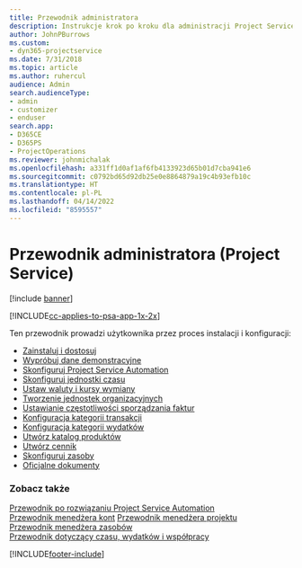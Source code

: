 ```yaml
---
title: Przewodnik administratora
description: Instrukcje krok po kroku dla administracji Project Service
author: JohnPBurrows
ms.custom:
- dyn365-projectservice
ms.date: 7/31/2018
ms.topic: article
ms.author: ruhercul
audience: Admin
search.audienceType:
- admin
- customizer
- enduser
search.app:
- D365CE
- D365PS
- ProjectOperations
ms.reviewer: johnmichalak
ms.openlocfilehash: a331ff1d0af1af6fb4133923d65b01d7cba941e6
ms.sourcegitcommit: c0792bd65d92db25e0e8864879a19c4b93efb10c
ms.translationtype: HT
ms.contentlocale: pl-PL
ms.lasthandoff: 04/14/2022
ms.locfileid: "8595557"
---
```

# <a name="administrator-guide-project-service"></a>Przewodnik administratora (Project Service)

[!include [banner](../includes/psa-now-project-operations.md)]

[!INCLUDE[cc-applies-to-psa-app-1x-2x](../includes/cc-applies-to-psa-app-1x-2x.md)]

Ten przewodnik prowadzi użytkownika przez proces instalacji i konfiguracji:  
  
- [Zainstaluj i dostosuj](install-customize.md)
- [Wypróbuj dane demonstracyjne](use-demo-data.md)
- [Skonfiguruj Project Service Automation](configure.md)
- [Skonfiguruj jednostki czasu](set-up-time-units.md)
- [Ustaw waluty i kursy wymiany](set-up-currencies-exchange-rates.md)
- [Tworzenie jednostek organizacyjnych](create-organizational-units.md)
- [Ustawianie częstotliwości sporządzania faktur](set-up-invoice-frequencies.md)
- [Konfiguracja kategorii transakcji](configure-transaction-categories.md)
- [Konfiguracja kategorii wydatków](configure-expense-categories.md)
- [Utwórz katalog produktów](create-product-catalog-items.md)
- [Utwórz cennik](create-price-list.md)
- [Skonfiguruj zasoby](set-up-resources.md)
- [Oficjalne dokumenty](white-papers.md)
  
### <a name="see-also"></a>Zobacz także  
 [Przewodnik po rozwiązaniu Project Service Automation](../psa/overview.md)    
 [Przewodnik menedżera kont](../psa/account-manager-guide.md) [Przewodnik menedżera projektu](../psa/project-manager-guide.md)   
 [Przewodnik menedżera zasobów](../psa/resource-manager-guide.md)   
 [Przewodnik dotyczący czasu, wydatków i współpracy](../psa/time-expense-collaboration-guide.md)


[!INCLUDE[footer-include](../includes/footer-banner.md)]
